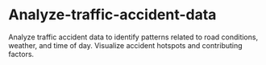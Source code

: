 # Analyze-traffic-accident-data
Analyze traffic accident data to identify patterns related to road conditions, weather, and time of day. Visualize accident hotspots and contributing factors.
